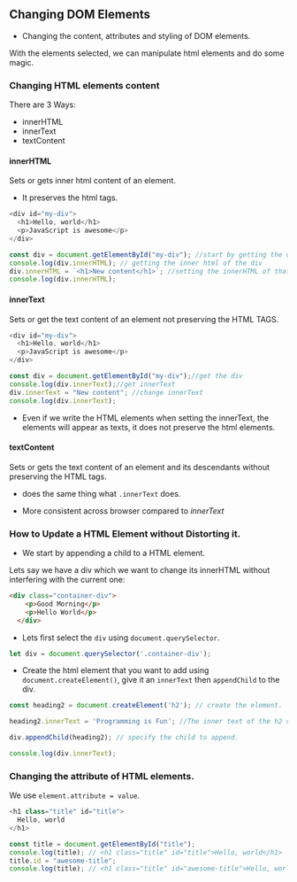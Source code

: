## Changing DOM Elements

- Changing the content, attributes and styling of DOM elements.

With the elements selected, we can manipulate html elements and do some magic.

### Changing HTML elements content
There are 3 Ways:
- innerHTML
- innerText
- textContent

#### innerHTML

Sets or gets inner html content of an element.
- It preserves the html tags.

```js
<div id="my-div">
  <h1>Hello, world</h1>
  <p>JavaScript is awesome</p>
</div>
```

```js
const div = document.getElementById("my-div"); //start by getting the div
console.log(div.innerHTML); // getting the inner html of the div
div.innerHTML = `<h1>New content</h1>`; //setting the innerHTML of that div using the innerHTML property.
console.log(div.innerHTML);
```

#### innerText

Sets or get the text content of an element not preserving the HTML TAGS.

```js
<div id="my-div">
  <h1>Hello, world</h1>
  <p>JavaScript is awesome</p>
</div>
```

```js
const div = document.getElementById("my-div");//get the div
console.log(div.innerText);//get innerText
div.innerText = "New content"; //change innerText
console.log(div.innerText);
```
- Even if we write the HTML elements when setting the innerText, the elements will appear as texts, it does not preserve the html elements.

#### textContent

Sets or gets the text content of an element and its descendants without preserving the HTML tags.
- does the same thing what `.innerText` does.

- More consistent across browser compared to <i>innerText </i>

### How to Update a HTML Element without Distorting it. 

- We start by appending a child to a HTML element.

Lets say we have a div which we want to change its innerHTML without interfering with the current one:

```html
<div class="container-div">
    <p>Good Morning</p>
    <p>Hello World</p>
  </div>
  ```

  - Lets first select the `div` using `document.querySelector`.

  ```js
  let div = document.querySelector('.container-div');
  ```
  - Create the html element that you want to add using `document.createElement()`, give it an `innerText` then `appendChild` to the div.

  ```js
  const heading2 = document.createElement('h2'); // create the element.

  heading2.innerText = 'Programming is Fun'; //The inner text of the h2 created.

  div.appendChild(heading2); // specify the child to append.

  console.log(div.innerText);
  ```
  




### Changing the attribute of HTML elements.

We use `element.attribute = value`.

```js
<h1 class="title" id="title">
  Hello, world
</h1>
```

```js
const title = document.getElementById("title");
console.log(title); // <h1 class="title" id="title">Hello, world</h1>
title.id = "awesome-title";
console.log(title); // <h1 class="title" id="awesome-title">Hello, world</h1>
```
